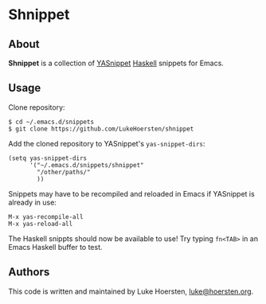 # Shnippet

## About

**Shnippet** is a collection of
[YASnippet](https://github.com/capitaomorte/yasnippet)
[Haskell](http://haskell.org/) snippets for Emacs.

## Usage

Clone repository:

    $ cd ~/.emacs.d/snippets
    $ git clone https://github.com/LukeHoersten/shnippet

Add the cloned repository to YASnippet's `yas-snippet-dirs`:

    (setq yas-snippet-dirs
          '("~/.emacs.d/snippets/shnippet"
            "/other/paths/"
            ))

Snippets may have to be recompiled and reloaded in Emacs if YASnippet
is already in use:

    M-x yas-recompile-all
    M-x yas-reload-all


The Haskell snippts should now be available to use! Try typing
`fn<TAB>` in an Emacs Haskell buffer to test.

## Authors

This code is written and maintained by Luke Hoersten,
<luke@hoersten.org>.
